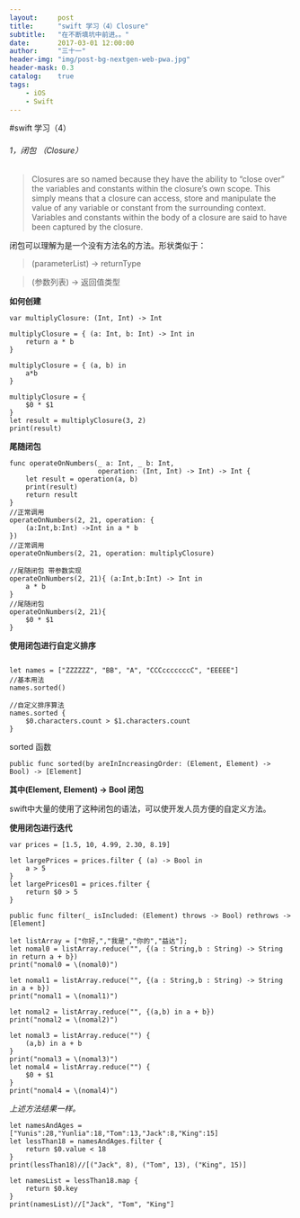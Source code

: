 ```yaml
---
layout:     post
title:      "swift 学习（4）Closure"
subtitle:   "在不断填坑中前进。。"
date:       2017-03-01 12:00:00
author:     "三十一"
header-img: "img/post-bg-nextgen-web-pwa.jpg"
header-mask: 0.3
catalog:    true
tags:
    - iOS
    - Swift
---
```

#swift 学习（4）

###### 1，闭包 （Closure）

> Closures are so named because they have the ability to “close over” the variables and constants within the closure’s own scope. This simply means that a closure can access, store and manipulate the value of any variable or constant from the surrounding context. Variables and constants within the body of a closure are said to have been captured by the closure.


闭包可以理解为是一个没有方法名的方法。形状类似于：

> (parameterList) -> returnType

> (参数列表) -> 返回值类型

**如何创建**

```
var multiplyClosure: (Int, Int) -> Int

multiplyClosure = { (a: Int, b: Int) -> Int in
    return a * b
}

multiplyClosure = { (a, b) in
    a*b
}

multiplyClosure = {
    $0 * $1
}
let result = multiplyClosure(3, 2)
print(result)

```

**尾随闭包**

```
func operateOnNumbers(_ a: Int, _ b: Int,
                      operation: (Int, Int) -> Int) -> Int {
    let result = operation(a, b)
    print(result)
    return result
}
//正常调用
operateOnNumbers(2, 21, operation: {
    (a:Int,b:Int) ->Int in a * b
})
//正常调用
operateOnNumbers(2, 21, operation: multiplyClosure)

//尾随闭包 带参数实现
operateOnNumbers(2, 21){ (a:Int,b:Int) -> Int in
    a * b
}
//尾随闭包
operateOnNumbers(2, 21){
    $0 * $1
}
```

**使用闭包进行自定义排序**


```

let names = ["ZZZZZZ", "BB", "A", "CCCcccccccC", "EEEEE"]
//基本用法
names.sorted()

//自定义排序算法
names.sorted {
    $0.characters.count > $1.characters.count
}
```

sorted 函数

 ```
 public func sorted(by areInIncreasingOrder: (Element, Element) -> Bool) -> [Element]
 ```


**其中(Element, Element) -> Bool 闭包**

swift中大量的使用了这种闭包的语法，可以使开发人员方便的自定义方法。


**使用闭包进行迭代**


```
var prices = [1.5, 10, 4.99, 2.30, 8.19]

let largePrices = prices.filter { (a) -> Bool in
    a > 5
}
let largePrices01 = prices.filter {
    return $0 > 5
}
```


```
public func filter(_ isIncluded: (Element) throws -> Bool) rethrows -> [Element]

```


```
let listArray = ["你好,","我是","你的","益达"];
let nomal0 = listArray.reduce("", {(a : String,b : String) -> String in return a + b})
print("nomal0 = \(nomal0)")

let nomal1 = listArray.reduce("", {(a : String,b : String) -> String in a + b})
print("nomal1 = \(nomal1)")

let nomal2 = listArray.reduce("", {(a,b) in a + b})
print("nomal2 = \(nomal2)")

let nomal3 = listArray.reduce("") {
    (a,b) in a + b
}
print("nomal3 = \(nomal3)")
let nomal4 = listArray.reduce("") {
    $0 + $1
}
print("nomal4 = \(nomal4)")
```

_上述方法结果一样。_

```
let namesAndAges = ["Yunis":28,"Yunlia":18,"Tom":13,"Jack":8,"King":15]
let lessThan18 = namesAndAges.filter {
    return $0.value < 18
}
print(lessThan18)//[("Jack", 8), ("Tom", 13), ("King", 15)]

let namesList = lessThan18.map {
    return $0.key
}
print(namesList)//["Jack", "Tom", "King"]
```


